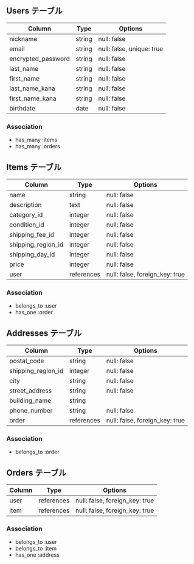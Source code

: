 ## Users テーブル

| Column             | Type   | Options     |
| ------------------ | ------ | ----------- |
| nickname           | string | null: false |
| email              | string | null: false, unique: true|
| encrypted_password | string | null: false |
| last_name          | string | null: false |
| first_name         | string | null: false |
| last_name_kana     | string | null: false |
| first_name_kana    | string | null: false |
| birthdate          | date   | null: false |

### Association

- has_many :items
- has_many :orders


## Items テーブル

| Column             | Type    | Options     |
| ------------------ | ------  | ----------- |
| name               | string  | null: false |
| description        | text    | null: false |
| category_id        | integer | null: false |
| condition_id       | integer | null: false |
| shipping_fee_id    | integer | null: false |
| shipping_region_id | integer | null: false |
| shipping_day_id    | integer | null: false |
| price              | integer | null: false |
| user               | references | null: false, foreign_key: true|

### Association

- belongs_to :user
- has_one :order


## Addresses テーブル

| Column             | Type       | Options     |
| ------------------ | ---------- | ----------- |
| postal_code        | string     | null: false |
| shipping_region_id | integer    | null: false |
| city               | string     | null: false |
| street_address     | string     | null: false |
| building_name      | string     |             |
| phone_number       | string     | null: false |
| order              | references | null: false, foreign_key: true|


### Association

- belongs_to :order


## Orders テーブル

| Column          | Type      | Options                   |
| --------------- | -------   | ------------------------- |
| user            | references | null: false, foreign_key: true|
| item            | references | null: false, foreign_key: true|

### Association

- belongs_to :user
- belongs_to :item
- has_one :address